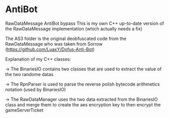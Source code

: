 AntiBot
=======

RawDataMessage AntiBot bypass
This is my own C++ up-to-date version of the RawDataMessage implementation (which actually needs a fix)

The AS3 folder is the original deobfuscated code from the RawDataMessage who was taken from Sorrow (https://github.com/LuaxY/Dofus-Anti-Bot)


Explanation of my C++ classes:

  -> The BinariesIO contains two classes that are used to extract 
     the value of the two randome datas
     
  -> The RpnParser is used to parse the reverse polish bytecode arithmetics
     notation (used by BinariesIO)
     
  -> The RawDataManager uses the two data extracted from the BinariesIO class and 
     merge them to create the aes encryption key to then encrypt the gameServerTicket
